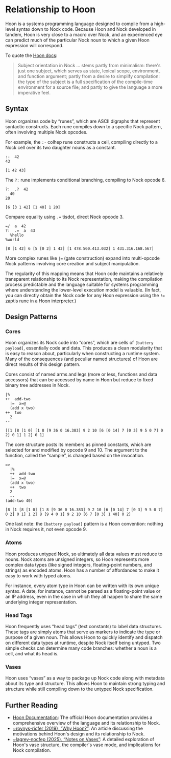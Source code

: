 # Relationship to Hoon

Hoon is a systems programming language designed to compile from a high-level syntax down to Nock code.  Because Hoon and Nock developed in tandem, Hoon is very close to a macro over Nock, and an experienced eye can predict much of the particular Nock noun to which a given Hoon expression will correspond.

To quote the [Hoon docs](https://docs.urbit.org/hoon/why-hoon):

> Subject orientation in Nock ... stems partly from minimalism: there's just one subject, which serves as state, lexical scope, environment, and function argument; partly from a desire to simplify compilation: the type of the subject is a full specification of the compile-time environment for a source file; and partly to give the language a more imperative feel.

## Syntax

Hoon organizes code by “runes”, which are ASCII digraphs that represent syntactic constructs.  Each rune compiles down to a specific Nock pattern, often involving multiple Nock opcodes.

For example, the `:-` colhep rune constructs a cell, compiling directly to a Nock cell over its two daughter nouns as a constant.

```hoon
:-  42
43
```

```nock
[1 42 43]
```

The `?:` rune implements conditional branching, compiling to Nock opcode 6.

```hoon
?:  .?  42
  40
20
```

```nock
[6 [3 1 42] [1 40] 1 20]
```

Compare equality using `.=` tisdot, direct Nock opcode 3.

```hoon
=/  a  42
?:  .=  a  43
  %hello
%world
```

```nock
[8 [1 42] 6 [5 [0 2] 1 43] [1 478.560.413.032] 1 431.316.168.567]
```

More complex runes like `|=` (gate construction) expand into multi-opcode Nock patterns involving core creation and subject manipulation.

The regularity of this mapping means that Hoon code maintains a relatively transparent relationship to its Nock representation, making the compilation process predictable and the language suitable for systems programming where understanding the lower-level execution model is valuable.  (In fact, you can directly obtain the Nock code for any Hoon expression using the `!=` zaptis rune in a Hoon interpreter.)

## Design Patterns

### Cores

Hoon organizes its Nock code into “cores”, which are cells of `[battery payload]`, essentially code and data.  This produces a clean modularity that is easy to reason about, particularly when constructing a runtime system.  Many of the consequences (and peculiar named structures) of Hoon are direct results of this design pattern.

Cores consist of named arms and legs (more or less, functions and data accessors) that can be accessed by name in Hoon but reduce to fixed binary tree addresses in Nock.

```hoon
|%
++  add-two
  |=  x=@
  (add x two)
++  two
  2
--
```

```nock
[[1 [8 [1 0] [1 8 [9 36 0 16.383] 9 2 10 [6 [0 14] 7 [0 3] 9 5 0 7] 0 2] 0 1] 1 2] 0 1]
```

The core structure posts its members as pinned constants, which are selected for and modified by opcode 9 and 10.  The argument to the function, called the “sample”, is changed based on the invocation.

```hoon
=>
  |%
  ++  add-two
  |=  x=@
  (add x two)
  ++  two
  2
  --
(add-two 40)
```

```nock
[8 [1 [8 [1 0] [1 8 [9 36 0 16.383] 9 2 10 [6 [0 14] 7 [0 3] 9 5 0 7] 0 2] 0 1] 1 2] 8 [9 4 0 1] 9 2 10 [6 7 [0 3] 1 40] 0 2]
```

One last note:  the `[battery payload]` pattern is a Hoon convention:  nothing in Nock requires it, not even opcode 9.

### Atoms

Hoon produces untyped Nock, so ultimately all data values must reduce to nouns.  Nock atoms are unsigned integers, so Hoon represents more complex data types (like signed integers, floating-point numbers, and strings) as encoded atoms.  Hoon has a number of affordances to make it easy to work with typed atoms.

For instance, every atom type in Hoon can be written with its own unique syntax.  A date, for instance, cannot be parsed as a floating-point value or an IP address, even in the case in which they all happen to share the same underlying integer representation.

### Head Tags

Hoon frequently uses “head tags” (text constants) to label data structures.  These tags are simply atoms that serve as markers to indicate the type or purpose of a given noun.  This allows Hoon to quickly identify and dispatch on different data types at runtime, despite Nock itself being untyped.  Two simple checks can determine many code branches:  whether a noun is a cell, and what its head is.

### Vases

Hoon uses “vases” as a way to package up Nock code along with metadata about its type and structure.  This allows Hoon to maintain strong typing and structure while still compiling down to the untyped Nock specification.

## Further Reading

* [Hoon Documentation](https://docs.urbit.org/hoon/): The official Hoon documentation provides a comprehensive overview of the language and its relationship to Nock.
* [~rovnys-ricfer (2019), “Why Hoon?”](https://urbit.org/blog/why-hoon): An article discussing the motivations behind Hoon's design and its relationship to Nock.
* [~lagrev-nocfep (2025), “Notes on Vases”](https://urbitsystems.tech/article/v02-i01/notes-on-vases): A detailed exploration of Hoon's vase structure, the compiler's vase mode, and implications for Nock compilation.
